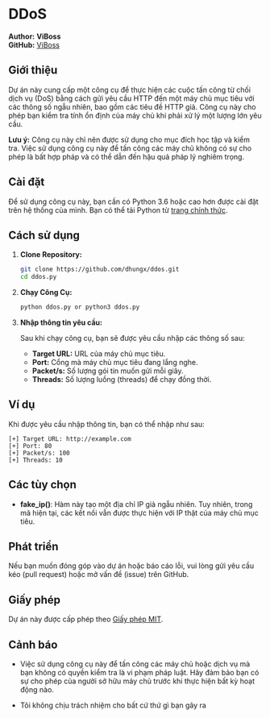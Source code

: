 # DDoS

**Author:** __ViBoss__  
**GitHub:** [ViBoss](https://github.com/dhungx)

## Giới thiệu

Dự án này cung cấp một công cụ để thực hiện các cuộc tấn công từ chối dịch vụ (DoS) bằng cách gửi yêu cầu HTTP đến một máy chủ mục tiêu với các thông số ngẫu nhiên, bao gồm các tiêu đề HTTP giả. Công cụ này cho phép bạn kiểm tra tính ổn định của máy chủ khi phải xử lý một lượng lớn yêu cầu.

**Lưu ý:** Công cụ này chỉ nên được sử dụng cho mục đích học tập và kiểm tra. Việc sử dụng công cụ này để tấn công các máy chủ không có sự cho phép là bất hợp pháp và có thể dẫn đến hậu quả pháp lý nghiêm trọng.

## Cài đặt

Để sử dụng công cụ này, bạn cần có Python 3.6 hoặc cao hơn được cài đặt trên hệ thống của mình. Bạn có thể tải Python từ [trang chính thức](https://www.python.org/).

## Cách sử dụng

1. **Clone Repository:**

   ```bash
   git clone https://github.com/dhungx/ddos.git
   cd ddos.py
   ```

2. **Chạy Công Cụ:**

   ```bash
   python ddos.py or python3 ddos.py
   ```

3. **Nhập thông tin yêu cầu:**

   Sau khi chạy công cụ, bạn sẽ được yêu cầu nhập các thông số sau:
   
   - **Target URL:** URL của máy chủ mục tiêu.
   - **Port:** Cổng mà máy chủ mục tiêu đang lắng nghe.
   - **Packet/s:** Số lượng gói tin muốn gửi mỗi giây.
   - **Threads:** Số lượng luồng (threads) để chạy đồng thời.

## Ví dụ

Khi được yêu cầu nhập thông tin, bạn có thể nhập như sau:

```
[+] Target URL: http://example.com
[+] Port: 80
[+] Packet/s: 100
[+] Threads: 10
```

## Các tùy chọn

- **fake_ip()**: Hàm này tạo một địa chỉ IP giả ngẫu nhiên. Tuy nhiên, trong mã hiện tại, các kết nối vẫn được thực hiện với IP thật của máy chủ mục tiêu.

## Phát triển

Nếu bạn muốn đóng góp vào dự án hoặc báo cáo lỗi, vui lòng gửi yêu cầu kéo (pull request) hoặc mở vấn đề (issue) trên GitHub.

## Giấy phép

Dự án này được cấp phép theo [Giấy phép MIT](https://opensource.org/licenses/MIT).

## Cảnh báo

- Việc sử dụng công cụ này để tấn công các máy chủ hoặc dịch vụ mà bạn không có quyền kiểm tra là vi phạm pháp luật. Hãy đảm bảo bạn có sự cho phép của người sở hữu máy chủ trước khi thực hiện bất kỳ hoạt động nào.

- Tôi không chịu trách nhiệm cho bất cứ thứ gì bạn gây ra 

